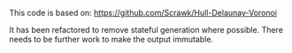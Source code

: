 ﻿This code is based on:
https://github.com/Scrawk/Hull-Delaunay-Voronoi

It has been refactored to remove stateful generation where possible.
There needs to be further work to make the output immutable.